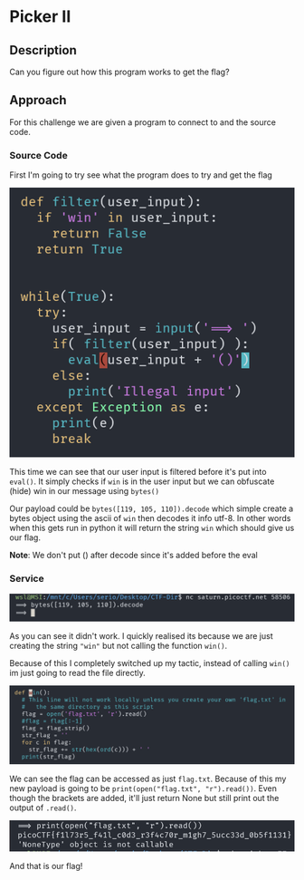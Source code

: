 # Picker II

## Description

Can you figure out how this program works to get the flag?

## Approach

For this challenge we are given a program to connect to and the source code.

### Source Code

First I'm going to try see what the program does to try and get the flag

![Code](images/code.png)

This time we can see that our user input is filtered before it's put into `eval()`. It simply checks if `win` is in the user input but we can obfuscate (hide) win in our message using `bytes()`

Our payload could be `bytes([119, 105, 110]).decode` which simple create a bytes object using the ascii of `win` then decodes it info utf-8. In other words when this gets run in python it will return the string `win` which should give us our flag.

**Note**: We don't put () after decode since it's added before the eval

### Service

![Payload 1](images/payload1.png)

As you can see it didn't work. I quickly realised its because we are just creating the string `"win"` but not calling the function `win()`.

Because of this I completely switched up my tactic, instead of calling `win()` im just going to read the file directly.

![win()](images/win.png)

We can see the flag can be accessed as just `flag.txt`. Because of this my new payload is going to be `print(open("flag.txt", "r").read())`. Even though the brackets are added, it'll just return None but still print out the output of `.read()`.

![Flag](images/flag.png)

And that is our flag!
